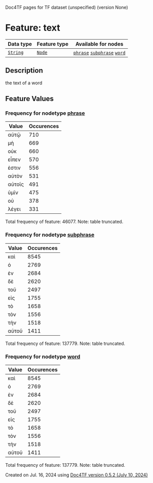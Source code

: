 Doc4TF pages for TF dataset (unspecified) (version None)
# Feature: text
Data type|Feature type|Available for nodes
---|---|---
[`String`](featuresbydatatype.md#string)|[`Node`](featuresbytype.md#node)| [`phrase`](featuresbynodetype.md#phrase)  [`subphrase`](featuresbynodetype.md#subphrase)  [`word`](featuresbynodetype.md#word) 
## Description
the text of a word
## Feature Values
### Frequency for nodetype [phrase](featuresbynodetype.md#phrase)
Value|Occurences
---|---
αὐτῷ|710
μὴ|669
οὐκ|660
εἶπεν|570
ἐστιν|556
αὐτὸν|531
αὐτοῖς|491
ὑμῖν|475
οὐ|378
λέγει|331

Total frequency of feature: 46077. Note: table truncated.
 ### Frequency for nodetype [subphrase](featuresbynodetype.md#subphrase)
Value|Occurences
---|---
καὶ|8545
ὁ|2769
ἐν|2684
δὲ|2620
τοῦ|2497
εἰς|1755
τὸ|1658
τὸν|1556
τὴν|1518
αὐτοῦ|1411

Total frequency of feature: 137779. Note: table truncated.
 ### Frequency for nodetype [word](featuresbynodetype.md#word)
Value|Occurences
---|---
καὶ|8545
ὁ|2769
ἐν|2684
δὲ|2620
τοῦ|2497
εἰς|1755
τὸ|1658
τὸν|1556
τὴν|1518
αὐτοῦ|1411

Total frequency of feature: 137779. Note: table truncated.
  

Created on Jul. 16, 2024 using [Doc4TF version 0.5.2 (July 10, 2024)](https://github.com/tonyjurg/Doc4TF/blob/main/CreateFeatureDoc.ipynb) 